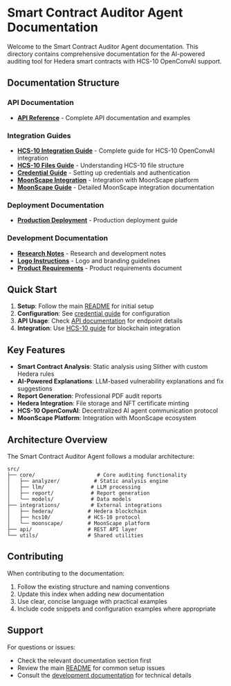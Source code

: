 # Smart Contract Auditor Agent Documentation

Welcome to the Smart Contract Auditor Agent documentation. This directory contains comprehensive documentation for the AI-powered auditing tool for Hedera smart contracts with HCS-10 OpenConvAI support.

## Documentation Structure

### API Documentation
- **[API Reference](api/)** - Complete API documentation and examples

### Integration Guides
- **[HCS-10 Integration Guide](integration/hcs10_implementation_guide.md)** - Complete guide for HCS-10 OpenConvAI integration
- **[HCS-10 Files Guide](integration/hcs10_files_guide.md)** - Understanding HCS-10 file structure
- **[Credential Guide](integration/credential_guide.md)** - Setting up credentials and authentication
- **[MoonScape Integration](integration/MOONSCAPE_INTEGRATION.md)** - Integration with MoonScape platform
- **[MoonScape Guide](integration/moonscape.md)** - Detailed MoonScape integration documentation

### Deployment Documentation
- **[Production Deployment](deployment/PRODUCTION_DEPLOYMENT.md)** - Production deployment guide

### Development Documentation
- **[Research Notes](development/research.md)** - Research and development notes
- **[Logo Instructions](development/logo_instructions.md)** - Logo and branding guidelines
- **[Product Requirements](development/HederaAuditAI_PRD.ipynb)** - Product requirements document

## Quick Start

1. **Setup**: Follow the main [README](../README.md) for initial setup
2. **Configuration**: See [credential guide](integration/credential_guide.md) for configuration
3. **API Usage**: Check [API documentation](api/) for endpoint details
4. **Integration**: Use [HCS-10 guide](integration/hcs10_implementation_guide.md) for blockchain integration

## Key Features

- **Smart Contract Analysis**: Static analysis using Slither with custom Hedera rules
- **AI-Powered Explanations**: LLM-based vulnerability explanations and fix suggestions
- **Report Generation**: Professional PDF audit reports
- **Hedera Integration**: File storage and NFT certificate minting
- **HCS-10 OpenConvAI**: Decentralized AI agent communication protocol
- **MoonScape Platform**: Integration with MoonScape ecosystem

## Architecture Overview

The Smart Contract Auditor Agent follows a modular architecture:

```
src/
├── core/                    # Core auditing functionality
│   ├── analyzer/           # Static analysis engine
│   ├── llm/               # LLM processing
│   ├── report/            # Report generation
│   └── models/            # Data models
├── integrations/          # External integrations
│   ├── hedera/           # Hedera blockchain
│   ├── hcs10/            # HCS-10 protocol
│   └── moonscape/        # MoonScape platform
├── api/                  # REST API layer
└── utils/                # Shared utilities
```

## Contributing

When contributing to the documentation:

1. Follow the existing structure and naming conventions
2. Update this index when adding new documentation
3. Use clear, concise language with practical examples
4. Include code snippets and configuration examples where appropriate

## Support

For questions or issues:
- Check the relevant documentation section first
- Review the main [README](../README.md) for common setup issues
- Consult the [development documentation](development/) for technical details
